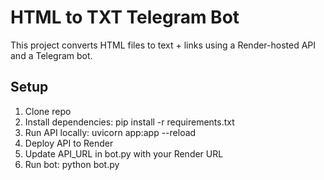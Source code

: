 # HTML to TXT Telegram Bot

This project converts HTML files to text + links using a Render-hosted API and a Telegram bot.

## Setup
1. Clone repo
2. Install dependencies:
   pip install -r requirements.txt
3. Run API locally:
   uvicorn app:app --reload
4. Deploy API to Render
5. Update API_URL in bot.py with your Render URL
6. Run bot:
   python bot.py
   

